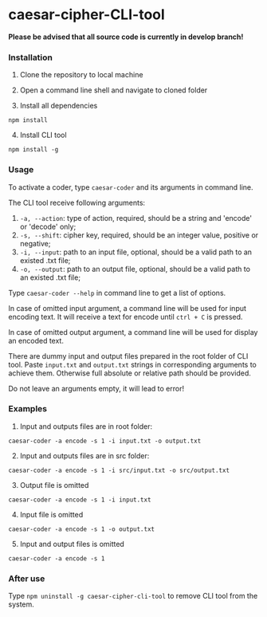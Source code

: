 # caesar-cipher-CLI-tool

__Please be advised that all source code is currently in develop branch!__

### Installation

1. Clone the repository to local machine

2. Open a command line shell and navigate to cloned folder

3. Install all dependencies

  ```npm install```

4. Install CLI tool

  ```npm install -g```

### Usage

To activate a coder, type ```caesar-coder``` and its arguments in command line.

The CLI tool receive following arguments:
 1. ```-a, --action```: type of action, required, should be a string and 'encode' or 'decode' only;
 2. ```-s, --shift```: cipher key, required, should be an integer value, positive or negative;
 3. ```-i, --input```: path to an input file, optional, should be a valid path to an existed .txt file;
 4. ```-o, --output```: path to an output file, optional, should be a valid path to an existed .txt file;

Type ```caesar-coder --help``` in command line to get a list of options.

In case of omitted input argument, a command line will be used for input encoding text. It will receive a text for encode until ```ctrl + C``` is pressed.

In case of omitted output argument, a command line will be used for display an encoded text.

There are dummy input and output files prepared in the root folder of CLI tool. Paste ```input.txt``` and ```output.txt``` strings in corresponding arguments to achieve them. Otherwise full absolute or relative path should be provided.

Do not leave an arguments empty, it will lead to error!

### Examples

1. Input and outputs files are in root folder:

```caesar-coder -a encode -s 1 -i input.txt -o output.txt```

2. Input and outputs files are in src folder:

```caesar-coder -a encode -s 1 -i src/input.txt -o src/output.txt```

3. Output file is omitted

```caesar-coder -a encode -s 1 -i input.txt```

4. Input file is omitted

```caesar-coder -a encode -s 1 -o output.txt```

5. Input and output files is omitted

```caesar-coder -a encode -s 1```

### After use

Type ```npm uninstall -g caesar-cipher-cli-tool``` to remove CLI tool from the system.
